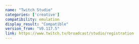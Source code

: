 ```yaml
---
name: "Twitch Studio"
categories: ['creative']
compatibility: emulation
display_result: "Compatible"
version_from: "V0.117.5"
link: https://www.twitch.tv/broadcast/studio/registration
---
```

